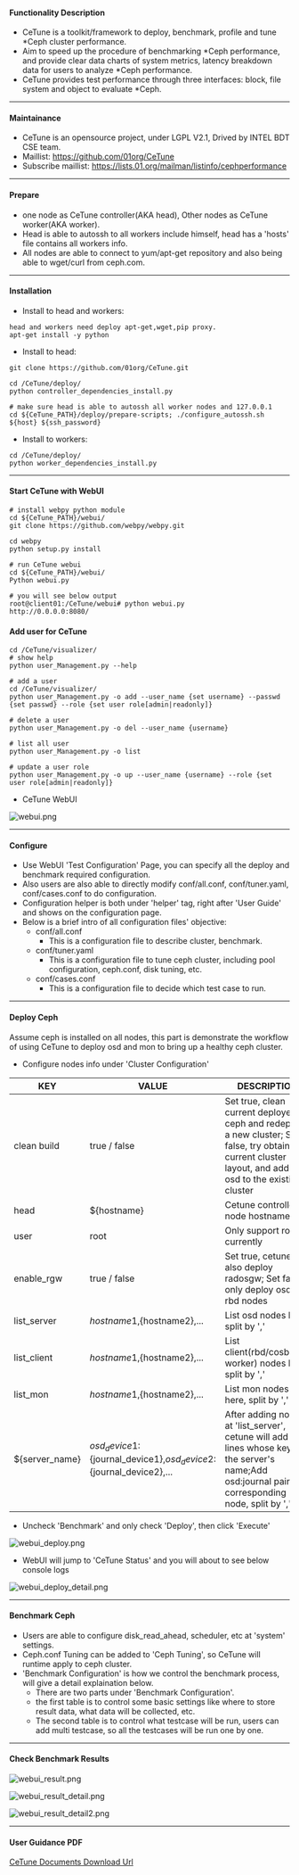 
#### Functionality Description
- CeTune is a toolkit/framework to deploy, benchmark, profile and tune *Ceph cluster performance. 
- Aim to speed up the procedure of benchmarking *Ceph performance, and provide clear data charts of system metrics, latency breakdown data for users to analyze *Ceph performance.
- CeTune provides test performance through three interfaces: block, file system and object to evaluate *Ceph.

* * *
#### Maintainance
- CeTune is an opensource project, under LGPL V2.1, Drived by INTEL BDT CSE team.
- Maillist: https://github.com/01org/CeTune
- Subscribe maillist: https://lists.01.org/mailman/listinfo/cephperformance

* * *
#### Prepare
- one node as CeTune controller(AKA head), Other nodes as CeTune worker(AKA worker).
- Head is able to autossh to all workers include himself, head has a 'hosts' file contains all workers info.
- All nodes are able to connect to yum/apt-get repository and also being able to wget/curl from ceph.com.

* * *
#### Installation
- Install to head and workers:

```
head and workers need deploy apt-get,wget,pip proxy.
apt-get install -y python
```

- Install to head:

```
git clone https://github.com/01org/CeTune.git

cd /CeTune/deploy/
python controller_dependencies_install.py

# make sure head is able to autossh all worker nodes and 127.0.0.1
cd ${CeTune_PATH}/deploy/prepare-scripts; ./configure_autossh.sh ${host} ${ssh_password}
```

- Install to workers:

```
cd /CeTune/deploy/
python worker_dependencies_install.py
```

* * *
#### Start CeTune with WebUI

```
# install webpy python module
cd ${CeTune_PATH}/webui/ 
git clone https://github.com/webpy/webpy.git

cd webpy
python setup.py install

# run CeTune webui
cd ${CeTune_PATH}/webui/
Python webui.py

# you will see below output
root@client01:/CeTune/webui# python webui.py
http://0.0.0.0:8080/
```
#### Add user for CeTune
```
cd /CeTune/visualizer/
# show help
python user_Management.py --help

# add a user
cd /CeTune/visualizer/
python user_Management.py -o add --user_name {set username} --passwd {set passwd} --role {set user role[admin|readonly]}

# delete a user
python user_Management.py -o del --user_name {username}

# list all user
python user_Management.py -o list

# update a user role
python user_Management.py -o up --user_name {username} --role {set user role[admin|readonly]}

```

- CeTune WebUI

![webui.png](static/pic/webui.png)

* * *
#### Configure
- Use WebUI 'Test Configuration' Page, you can specify all the deploy and benchmark required configuration.
- Also users are also able to directly modify conf/all.conf, conf/tuner.yaml, conf/cases.conf to do configuration.
- Configuration helper is both under 'helper' tag, right after 'User Guide' and shows on the configuration page.
- Below is a brief intro of all configuration files' objective:
    - conf/all.conf
        - This is a configuration file to describe cluster, benchmark.
    - conf/tuner.yaml
        - This is a configuration file to tune ceph cluster, including pool configuration, ceph.conf, disk tuning, etc.
    - conf/cases.conf
        - This is a configuration file to decide which test case to run.

* * *
#### Deploy Ceph
Assume ceph is installed on all nodes, this part is demonstrate the workflow of using CeTune to deploy osd and mon to bring up a healthy ceph cluster.
- Configure nodes info under 'Cluster Configuration'

| KEY | VALUE | DESCRIPTION |
| --- | ----- | ----------- |
| clean build | true / false | Set true, clean current deployed ceph and redeploy a new cluster; Set false, try obtain current cluster layout, and add new osd to the existing cluster |
| head | ${hostname} | Cetune controller node hostname |
| user | root | Only support root currently |
| enable_rgw | true / false | Set true, cetune will also deploy radosgw; Set false, only deploy osd and rbd nodes |
| list_server | ${hostname1},${hostname2},... | List osd nodes here, split by ',' |
| list_client | ${hostname1},${hostname2},... | List client(rbd/cosbench worker) nodes here, split by ',' |
| list_mon | ${hostname1},${hostname2},... | List mon nodes here, split by ',' |
| ${server_name} | ${osd_device1}:${journal_device1},${osd_device2}:${journal_device2},... | After adding nodes at 'list_server', cetune will add new lines whose key is the server's name;Add osd:journal pair to corresponding node, split by ',' |

- Uncheck 'Benchmark' and only check 'Deploy', then click 'Execute'

![webui_deploy.png](static/pic/webui_deploy.png)

- WebUI will jump to 'CeTune Status' and you will about to see below console logs

![webui_deploy_detail.png](static/pic/webui_deploy_detail.png)


* * *
#### Benchmark Ceph
- Users are able to configure disk_read_ahead, scheduler, etc at 'system' settings.
- Ceph.conf Tuning can be added to 'Ceph Tuning', so CeTune will runtime apply to ceph cluster.
- 'Benchmark Configuration' is how we control the benchmark process, will give a detail explaination below.
    - There are two parts under 'Benchmark Configuration'.
    - the first table is to control some basic settings like where to store result data, what data will be collected, etc.
    - The second table is to control what testcase will be run, users can add multi testcase, so all the testcases will be run one by one.



* * *
#### Check Benchmark Results

![webui_result.png](static/pic/webui_result.png)

![webui_result_detail.png](static/pic/webui_result_detail.png)

![webui_result_detail2.png](static/pic/webui_result_detail2.png)


* * *
#### User Guidance PDF
[CeTune Documents Download Url](https://github.com/01org/CeTune/blob/master/CeTune%20Document.pdf)

